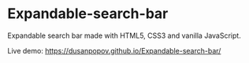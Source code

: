 # Expandable-search-bar
Expandable search bar made with HTML5, CSS3 and vanilla JavaScript.

Live demo: https://dusanpopov.github.io/Expandable-search-bar/
